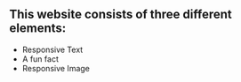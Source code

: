 ## This website consists of three different elements:
- Responsive Text
- A fun fact
- Responsive Image
